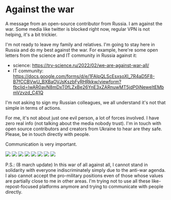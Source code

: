 # Against the war

A message from an open-source contributor from Russia. I am against the war. Some media like twitter is blocked right now, regular VPN is not helping, it's a bit trickier.

I'm not ready to leave my family and relatives. I'm going to stay here in Russia and do my best against the war.
For example, here're some open letters from the science and IT community in Russia against it:

- science: https://trv-science.ru/2022/02/we-are-against-war-all/
- IT community: https://docs.google.com/forms/d/e/1FAIpQLScEsxsoXl_7R4aD5F8-B7fCCBVwU_BXBaOVJsKszbFyRHRkkw/viewform?fbclid=IwAR0avN8mDxT0fLZxBe26YnE3xZARnuwMT5jdP0jNeweItEMbmVzvzd_C41Q

I'm not asking to sign my Russian colleagues, we all understand it's not that simple in terms of actions.

For me, it's not about just one evil person, a lot of forces involved. I have zero real info (not talking about the media nobody trust). I'm in touch with open source contributors and creators from Ukraine to hear are they safe. Please, be in touch directly with people.

Communication is very important.

![](https://i.imgur.com/MJST3Fs.jpg)
![](https://i.imgur.com/cYYJc8e.jpg)
![](https://i.imgur.com/DeyAnRj.jpg)
![](https://i.imgur.com/OR3DxU9.jpg)
![](https://i.imgur.com/BpKZyKI.jpg)
![](https://i.imgur.com/0dn8nvI.jpg)
![](https://i.imgur.com/WSDE0FT.jpg)
![](https://i.imgur.com/W4nKxHT.jpg)

P.S.: (8 march update) In this war of all against all, I cannot stand in solidarity with everyone indiscriminately simply due to the anti-war agenda. I also cannot accept the pro-military positions even of those whose values are partially close to me in other areas. I'm trying not to use all these like-repost-focused platforms anymore and trying to communicate with people directly.
